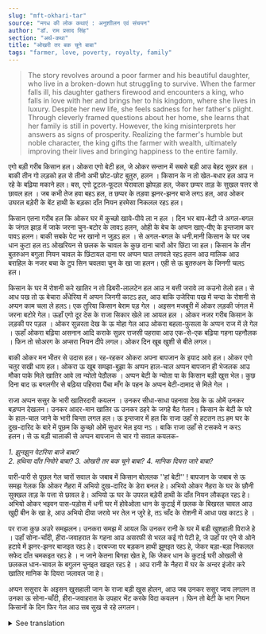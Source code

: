 ```yaml
---
slug: "mft-okhari-tar"
source: "मगध की लोक कथाएं : अनुशाीलन एवं संचयन"
author: "डॉ. राम प्रसाद सिंह"
section: "अर्थ-कथा"
title: "ओखरी तर बक चूने बाबा"
tags: "farmer, love, poverty, royalty, family"
---
```

<blockquote>
The story revolves around a poor farmer and his beautiful daughter, who live in a broken-down hut struggling to survive. When the farmer falls ill, his daughter gathers firewood and encounters a king, who falls in love with her and brings her to his kingdom, where she lives in luxury. Despite her new life, she feels sadness for her father's plight. Through cleverly framed questions about her home, she learns that her family is still in poverty. However, the king misinterprets her answers as signs of prosperity. Realizing the farmer's humble but noble character, the king gifts the farmer with wealth, ultimately improving their lives and bringing happiness to the entire family.
</blockquote>

एगो बड़ी गरीब किसान हल। ओकरा एगो बेटी हल, जे ओकर सन्तान में सबसे बड़ी आउ बेहद सुन्नर हल । बाकी तीन गो लड़को हल से तीनो अभी छोट-छोट बुतुरु, हलन । किसान के न तो खेत-बधार हल आउ न रहे के बढ़िया मकाने हल। बस, एगो टूटल-फूटल घेरावाला झोपड़ा हल, जेकर छप्पर ताड़ के सुखल पत्तर से छावल हल । जब कभी तेज हवा बहऽ हल, त छप्पर के तड़वा झनर-झनर बाजे लगऽ हल, आउ ओकर उघरल बड़ेरी के बेंट हाथी के बड़का दाँत नियन हरमेसा निकलल रहऽ हल। 

किसान एतना गरीब हल कि ओकर घर में कुच्छो खाये-पीये ला न हल । दिन भर बाप-बेटी जे अगल-बगल के जंगल झाड़ में जाके जरना चुन-बटोर के लावऽ हलन, ओही के बेच के अप्पन खाए-पीए के इन्तजाम कर पावऽ हलन। बाकी सबके पेट भर खानो न जुड़ऽ हल । से अगल-बगल के धनी.मानी किसान के घर जब धान कुटा हल तऽ ओखरियन से छलक के चावल के कुछ दाना चारों ओर छिंटा जा हल। किसान के तीन बुतरुअन बगुला नियन चावल के छिंटायल दाना पर अप्पन घात लगवले रहऽ हलन आउ मालिक आउ बराहिल के नजर बचा के टुप सिन चवलवा चुन के खा जा हलन। एही से ऊ बुतरुअन के जिनगी चलऽ हल। 

किसान के घर में रोशनी करे खातिर न तो ढिबरी-लालटेन हल आउ न बत्ती जरावे ला कउनो तेलो हल। से आध पख तो ऊ बेचारा अँधेरिया में अप्पन जिनगी काटऽ हल, आउ बाकि उजेरिया पख में चन्दा के रोशनी से अप्पन काम चला ले हलऽ। एक तुरिया किसान बेराम पड़ गेल । अइसन मजबूरी में ओकर लड़की जंगल में जरना बटोरे गेल। ऊहाँ एगो दूर देस के राजा सिकार खेले ला आयल हल । ओकर नजर गरीब किसान के लड़की पर पड़ल । ओकर सुन्नरता देख के ऊ मोहा गेल आउ ओकरा बहला-फुसला के अप्पन राज में ले गेल । ऊहाँ ओकरा बढ़िया असनान आदि कराके सुन्नर राजसी पहरावा आउ एक-से-एक बढ़िया गहना पहनौलक । फिन तो सोअरग के अप्सरा नियन दीपे लगल। ओकर दिन खूब खुशी से बीते लगल।
 
बाकी ओकर मन भीतर से उदास हल। रह-रहकर ओकरा अपना बापजान के इयाद आवे हल। ओकर एगो चतुर सखी धाय हल। ओकरा ऊ खूब समझा-बुझा के अप्पन हाल-चाल अप्पन बापजान ही भेजलक आउ मौका पाके मिले खातिर आवे ला न्योतो पेठौलक । अप्पन बेटी के न्योता पा के किसान बड़ी खुस भेल। कुछ दिना बाद ऊ बगलगीर से बढ़िया पहिरावा पैंचा माँग के पहन के अप्पन बेटी-दामाद से मिले गेल । 

राजा अप्पन ससुर के भारी खातिरदारी कयलन । उनकर सीधा-साधा पहनावा देख के ऊ ओमें उनकर बड़प्पन देखलन। उनकर आदर-मान खातिर ऊ उनकर ठहरे के जगहे बैठ गेलन। किसान के बेटी के घरे के हाल-चाल जाने के भारी चिन्ता लगल हल। ऊ इन्तजार में हल कि राजा उहाँ से हटतन तऽ हम घर के दुख-दारिद के बारे में पूछम कि कुच्छो ओमें सुधार भेल इया नऽ । बाकि राजा उहाँ से टसकवे न करऽ हलन। से ऊ बड़ी चालाकी से अप्पन बापजान से चार गो सवाल कयलक-

*1. झुनझुन पेटरिया बाजे बाबा?*  
*2. हथिया दाँत निपोरे बाबा?*
*3. ओखरी तर बक चूने बाबा?*
*4. मानिक दियरा जारे बाबा?*

पारी-पारी से पूछल गेल चारों सवाल के जबाब में किसान बोललक ''हां बेटी'' ! बापजान के जबाब से ऊ समझ गेलक कि ओकर नैहरा में अभियो दुख-दारिद के डेरा बनल हे। अभियो ओकर नैहरा के घर के छौनी सुक्खल ताड़ के पत्ता से छावल हे। अभियो ऊ घर के उपरल बड़ेरी हाथी के दाँत नियन लौकइत रहऽ हे। अभियो ओकर भइवन पास-पड़ोस में धनी घर में होवेओला धान के कुटाई में छलक के बिखरल चावल आउ खुद्दी बीन के खा हे, आउ अभियो दीया जरावे भर तेल न जुरे हे, तऽ चाँद के रोशनी में आधा पख काटऽ हे । 

पर राजा कुछ अउरे समझलन। उनकरा समझ में आयल कि उनकर रानी के घर में बडी खुशहाली विराजे हे । उहाँ सोना-चाँदी, हीरा-जवाहरात के गहना आउ असरफी से भरल कई गो पेटी हे, जे उहाँ पर एने से ओने हटावे में झनर-झनर बाजइत रहऽ हे। दरबज्जा पर बड़कन हाथी झूमइत रहऽ हे, जेकर बड़ा-बड़ा निकलल सफेद दाँत चमकइत रहऽ हे । न जाने केतना बिगहा खेत हे, कि जेकर धान के कुटाई घरी ओखली से छलकल धान-चावल के बगुलन चुनइत खाइत रहऽ हे । आउ रानी के नैहरा में घर के अन्दर इंजोर करे खातिर मानिक के दियरा जलावल जा हे। 

अप्पन ससुरार के अइसन खुसहाली जान के राजा बड़ी खुस होलन, आउ जब उनकर ससुर जाय लगलन त उनका ऊ सोना-चाँदी, हीरा-जवाहरात के उपहार भेंट करके विदा कयलन । फिन तो बेटी के भाग नियन किसानों के दिन फिर गेल आउ सब सुख से रहे लगलन। 

<details>
<summary>See translation</summary>

Once upon a time, there was a very poor farmer. He had a daughter, who was the eldest and extremely beautiful among his children. He also had three little boys, who were quite young. The farmer had neither fields to cultivate nor a good house to live in. Instead, he lived in a broken-down hut surrounded by a broken fence, and its roof was made of dried palm leaves. Whenever the strong wind blew, the roof would rattle and make a noise, and the open ceiling resembled an elephant's large tusk that always seemed to be protruding.

The farmer was so poor that there was nothing to eat or drink in his house. Day after day, he and his daughter would go into the nearby forest to gather firewood, which they would sell to arrange for their meals. However, they still struggled to fill their stomachs. When the wealthy farmers around them husked rice, some grains would spill over and scatter around. The farmer's little boys, like herons, would sneak and eat the scattered rice while trying to avoid the watchful eyes of the owners and the farmhands. This was how the children managed to survive.

In the farmer's house, there was no lamp or lantern, nor any oil to light a wick. For half the month, the poor man lived in darkness, and during the brighter half of the month, he would rely on the moonlight to get by. One day, the farmer fell ill. In such dire circumstances, his daughter went into the forest to gather firewood. There, she encountered a king from a distant land, who had come to hunt. His gaze fell upon the poor farmer's daughter. Enchanted by her beauty, he lured her away to his kingdom. There, he bathed her in luxury, adorned her with splendid royal attire, and adorned her with exquisite jewelry. She then appeared as radiant as a celestial nymph. Her days passed in great happiness.

However, deep inside, she felt sad. She frequently remembered her father. She had a clever friend who consoled her. After much encouragement, she sent news about her welfare and invited her father to visit. When the farmer received the invitation from his daughter, he was very happy. A few days later, he borrowed fine clothes from a neighbor and went to meet his daughter and son-in-law.

The king warmly welcomed his father-in-law. Seeing the farmer's simple attire, he recognized his nobility. Out of respect, he offered him a seat. The farmer's daughter was very worried about her father's living conditions. She waited for a moment when the king would move away to ask about the troubles and hardships at home, hoping there would be some improvements. But the king did not budge. So, she cleverly addressed her father with four questions:

1. "Does the jingling of the bell ring, father?"
2. "Are the elephants still goring each other, father?"
3. "Is there still rice being scattered there, father?"
4. "Are the diyo lamps still lit, father?"

In reply to all four questions asked in turn, the farmer responded, "Yes, daughter!" From her father's answers, she understood that her home was still troubled by poverty. The roof of her childhood home was still covered with dried palm leaves. The open ceiling still resembled an elephant's tusk. Her brothers were still eating scattered rice spilled from the wealthy households nearby, and they had still not gathered enough oil to light a lamp to chase away the darkness, so they were still passing half the month in moonlight.

However, the king understood something different. He realized that there was great prosperity in his queen's home. There were numerous chests filled with gold, silver, diamonds, and jewels, which made a noise as they were moved from one side to the other. Large elephants swayed at the gate, their big, white tusks gleaming. There were countless acres of farmland, where herons gathered to eat the rice and grains that overflowed from the husking. And in the queen's house, oil lamps were lit inside to illuminate the home.

Understanding such prosperity in his in-laws' household made the king very happy, and as his father-in-law was about to leave, he bestowed upon him gifts of gold, silver, diamonds, and jewels. Then, like the fortune of his daughter, the farmer's fortunes turned, and they all began to live happily.
</details>
